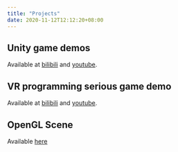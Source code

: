 ```yaml
---
title: "Projects"
date: 2020-11-12T12:12:20+08:00
---
```

## Unity game demos
Available at [bilibili](https://www.bilibili.com/video/BV1gA411x7wL/) and [youtube](https://youtu.be/w6G9uX6GwV0).

## VR programming serious game demo
Available at [bilibili](https://www.bilibili.com/video/BV17a411w7rB/) and [youtube](https://youtu.be/oT43W-Sd_do).

## OpenGL Scene
Available [here](https://starwha1e.github.io/posts/opengl-scene/)
